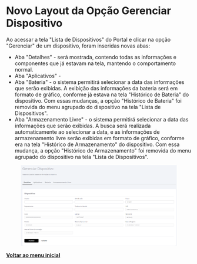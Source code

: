 # Novo Layout da Opção Gerenciar Dispositivo

Ao acessar a tela "Lista de Dispositivos" do Portal e clicar na opção "Gerenciar" de um dispositivo, foram inseridas novas abas:

* Aba "Detalhes" - será mostrada, contendo todas as informações e componentes que já estavam na tela, mantendo o comportamento normal.
* Aba "Aplicativos" -&#x20;
* Aba "Bateria" - o sistema permitirá selecionar a data das informações que serão exibidas. A exibição das informações da bateria será em formato de gráfico, conforme já estava na tela "Histórico de Bateria" do dispositivo. Com essas mudanças, a opção "Histórico de Bateria" foi removida do menu agrupado do dispositivo na tela "Lista de Dispositivos".
* Aba "Armazenamento Livre" - o sistema permitirá selecionar a data das informações que serão exibidas. A busca será realizada automaticamente ao selecionar a data, e as informações de armazenamento livre serão exibidas em formato de gráfico, conforme era na tela "Histórico de Armazenamento" do dispositivo. Com essa mudança, a opção "Histórico de Armazenamento" foi removida do menu agrupado do dispositivo na tela "Lista de Dispositivos".

<figure><img src="../../.gitbook/assets/image (208).png" alt=""><figcaption></figcaption></figure>

[**Voltar ao menu inicial**](./)
